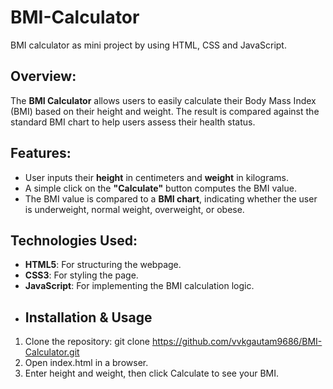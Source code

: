 # BMI-Calculator
BMI calculator as mini project by using HTML, CSS and JavaScript.
## Overview:
The **BMI Calculator** allows users to easily calculate their Body Mass Index (BMI) based on their height and weight. The result is compared against the standard BMI chart to help users assess their health status.

## Features:
- User inputs their **height** in centimeters and **weight** in kilograms.
- A simple click on the **"Calculate"** button computes the BMI value.
- The BMI value is compared to a **BMI chart**, indicating whether the user is underweight, normal weight, overweight, or obese.

## Technologies Used:
- **HTML5**: For structuring the webpage.
- **CSS3**: For styling the page.
- **JavaScript**: For implementing the BMI calculation logic.
- ## Installation & Usage
1. Clone the repository:
   git clone  https://github.com/vvkgautam9686/BMI-Calculator.git
2. Open index.html in a browser.
3. Enter height and weight, then click Calculate to see your BMI.
